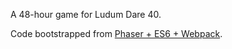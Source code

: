 A 48-hour game for Ludum Dare 40.

Code bootstrapped from [Phaser + ES6 + Webpack](https://github.com/lean/phaser-es6-webpack).
